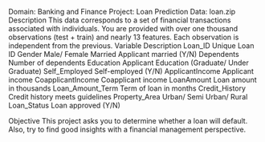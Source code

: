 Domain: Banking and Finance
Project: Loan Prediction
Data: loan.zip
Description
This data corresponds to a set of financial transactions associated with individuals. You are provided with over one thousand observations (test + train) and nearly 13 features. Each observation is independent from the previous.
Variable Description
Loan_ID Unique Loan ID
Gender Male/ Female
Married Applicant married (Y/N)
Dependents Number of dependents
Education Applicant Education (Graduate/ Under Graduate)
Self_Employed Self-employed (Y/N)
ApplicantIncome Applicant income
CoapplicantIncome Coapplicant income
LoanAmount Loan amount in thousands
Loan_Amount_Term Term of loan in months
Credit_History Credit history meets guidelines
Property_Area Urban/ Semi Urban/ Rural
Loan_Status Loan approved (Y/N)

Objective
This project asks you to determine whether a loan will default. Also, try to find good insights with a financial management perspective.

